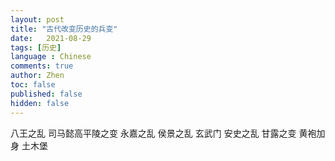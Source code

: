 ```yaml
---
layout: post
title: "古代改变历史的兵变"
date:   2021-08-29
tags: [历史]
language : Chinese
comments: true
author: Zhen
toc: false
published: false
hidden: false
---
```



八王之乱
司马懿高平陵之变
永嘉之乱
侯景之乱
玄武门
安史之乱
甘露之变
黄袍加身
土木堡



<!--stackedit_data:
eyJoaXN0b3J5IjpbLTE1ODAzMDQwOTEsMTU1ODgwNDIwOF19
-->